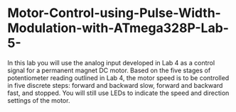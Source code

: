 # Motor-Control-using-Pulse-Width-Modulation-with-ATmega328P-Lab-5-
In this lab you will use the analog input developed in Lab 4 as a control signal for a permanent magnet DC motor. Based on the five stages of potentiometer reading outlined in Lab 4, the motor speed is to be controlled in five discrete steps: forward and backward slow, forward and backward fast, and stopped. You will still use LEDs to indicate the speed and direction settings of the motor.
